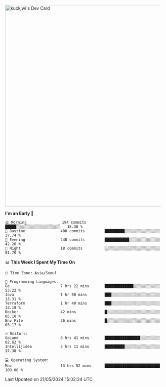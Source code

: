 <a href="https://app.daily.dev/kuckhwancho"><img src="https://api.daily.dev/devcards/v2/efef39c8028947428b3c0b486b9cd9b6.png?r=iz2&type=wide" width="652" alt="kuckjwi's Dev Card"/></a>

<!--START_SECTION:waka-->
**I'm an Early 🐤** 

```text
🌞 Morning                194 commits         █████░░░░░░░░░░░░░░░░░░░░   18.30 % 
🌆 Daytime                400 commits         █████████░░░░░░░░░░░░░░░░   37.74 % 
🌃 Evening                448 commits         ███████████░░░░░░░░░░░░░░   42.26 % 
🌙 Night                  18 commits          ░░░░░░░░░░░░░░░░░░░░░░░░░   01.70 % 
```


📊 **This Week I Spent My Time On** 

```text
🕑︎ Time Zone: Asia/Seoul

💬 Programming Languages: 
Go                       7 hrs 22 mins       █████████████░░░░░░░░░░░░   53.22 % 
Java                     1 hr 50 mins        ███░░░░░░░░░░░░░░░░░░░░░░   13.31 % 
Terraform                1 hr 49 mins        ███░░░░░░░░░░░░░░░░░░░░░░   13.19 % 
Docker                   42 mins             █░░░░░░░░░░░░░░░░░░░░░░░░   05.10 % 
Env File                 26 mins             █░░░░░░░░░░░░░░░░░░░░░░░░   03.17 % 

🔥 Editors: 
GoLand                   8 hrs 41 mins       ████████████████░░░░░░░░░   62.62 % 
Intellijidea             5 hrs 11 mins       █████████░░░░░░░░░░░░░░░░   37.38 % 

💻 Operating System: 
Mac                      13 hrs 52 mins      █████████████████████████   100.00 % 
```


 Last Updated on 21/05/2024 15:02:24 UTC
<!--END_SECTION:waka-->
